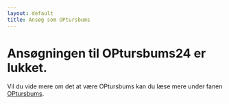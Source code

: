 ```yaml
---
layout: default
title: Ansøg som OPtursbums
---
```

<h1>Ansøgningen til OPtursbums24 er lukket.</h1>

<!-- <p>
	<br/>
  	<a style="text-align: center;">
  	<a href="https://forms.gle/zdvqxMQ72K9sPED27" target="_blank">
	<button class="applyBtn">Ansøg nu! </button></a> -->

<p>
	Vil du vide mere om det at være OPtursbums kan du læse mere under fanen <a href="https://blivawesome.dk/optursbums.html">OPtursbums</a>.
</p>

